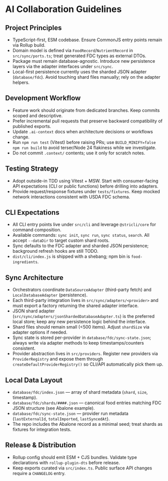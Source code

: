# AI Collaboration Guidelines

## Project Principles
- TypeScript-first, ESM codebase. Ensure CommonJS entry points remain via Rollup build.
- Domain model is defined via `FoodRecord`/`NutrientRecord` in `src/sync/ports.ts`; treat generated FDC types as external DTOs.
- Package must remain database-agnostic. Introduce new persistence layers via the adapter interfaces under `src/sync`.
- Local-first persistence currently uses the sharded JSON adapter (`database/fdc`). Avoid touching shard files manually; rely on the adapter helpers.

## Development Workflow
- Feature work should originate from dedicated branches. Keep commits scoped and descriptive.
- Prefer incremental pull requests that preserve backward compatibility of published exports.
- Update `.ai-context` docs when architecture decisions or workflows change.
- Run `npm run test` (Vitest) before raising PRs; use `BUILD_MINIFY=false npm run build` to avoid terser/Node 24 flakiness while we investigate.
- Do not commit `.context/` contents; use it only for scratch notes.

## Testing Strategy
- Adopt outside-in TDD using Vitest + MSW. Start with consumer-facing API expectations (CLI or public functions) before drilling into adapters.
- Provide request/response fixtures under `tests/fixtures`. Keep mocked network interactions consistent with USDA FDC schema.

## CLI Expectations
- All CLI entry points live under `src/cli` and leverage `@stricli/core` for command composition.
- Available commands: `sync init`, `sync run`, `sync status`, `search`. All accept `--dataDir` to target custom shard roots.
- Sync defaults to the FDC adapter and sharded JSON persistence; background refresh hooks are still TODO.
- `dist/cli/index.js` is shipped with a shebang; npm bin is `food-ingredients`.

## Sync Architecture
- Orchestrators coordinate `DataSourceAdapter` (third-party fetch) and `LocalDatabaseAdapter` (persistence).
- Each third-party integration lives in `src/sync/adapters/<provider>` and must export a factory returning the shared adapter interface.
- JSON shard adapter (`src/sync/adapters/jsonShardedDatabaseAdapter.ts`) is the preferred local store; keep any new persistence logic behind the interface.
- Shard files should remain small (<500 items). Adjust `shardSize` via adapter options if needed.
- Sync state is stored per-provider in `database/fdc/sync-state.json`; always write via adapter methods to keep timestamps/counters consistent.
- Provider abstraction lives in `src/providers`. Register new providers via `ProviderRegistry` and expose them through `createDefaultProviderRegistry()` so CLI/API automatically pick them up.

## Local Data Layout
- `database/fdc/index.json` — array of shard metadata (`shard`, `size`, timestamp).
- `database/fdc/shards/####.json` — canonical food entries matching FDC JSON structure (see Abalone example).
- `database/fdc/sync-state.json` — provider run metadata (`lastExternalId`, `totalImported`, `lastSyncedAt`).
- The repo includes the Abalone record as a minimal seed; treat shards as fixtures for integration tests.

## Release & Distribution
- Rollup config should emit ESM + CJS bundles. Validate type declarations with `rollup-plugin-dts` before release.
- Keep exports curated via `src/index.ts`. Public surface API changes require a `CHANGELOG` entry.
